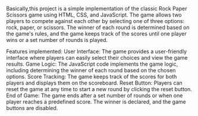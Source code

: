 Basically,this project is a simple implementation of the classic Rock Paper Scissors game using HTML, CSS, and JavaScript.
The game allows two players to compete against each other by selecting one of three options: rock, paper,
or scissors. The winner of each round is determined based on the game's rules, and the game keeps track of the scores until one player wins or a set number of rounds is played.

Features implemented:
User Interface: The game provides a user-friendly interface where players can easily select their choices and view the game results.
Game Logic: The JavaScript code implements the game logic, including determining the winner of each round based on the chosen options.
Score Tracking: The game keeps track of the scores for both players and displays them on the scoreboard.
Reset Button: Players can reset the game at any time to start a new round by clicking the reset button.
End of Game: The game ends after a set number of rounds or when one player reaches a predefined score. The winner is declared, and the game buttons are disabled.
